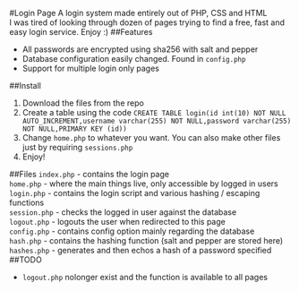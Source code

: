 #Login Page
A login system made entirely out of PHP, CSS and HTML  
I was tired of looking through dozen of pages trying to find a free, fast and easy login service. Enjoy :)
##Features
 - All passwords are encrypted using sha256 with salt and pepper
 - Database configuration easily changed. Found in `config.php`
 - Support for multiple login only pages

##Install
 1. Download the files from the repo
 2. Create a table using the code `CREATE TABLE login(id int(10) NOT NULL AUTO_INCREMENT,username varchar(255) NOT NULL,password varchar(255) NOT NULL,PRIMARY KEY (id))`
 3. Change `home.php` to whatever you want. You can also make other files just by requiring `sessions.php`
 4. Enjoy!
 
##Files
`index.php` - contains the login page  
`home.php` - where the main things live, only accessible by logged in users  
`login.php` - contains the login script and various hashing / escaping functions  
`session.php` - checks the logged in user against the database  
`logout.php` - logouts the user when redirected to this page  
`config.php` - contains config option mainly regarding the database  
`hash.php` - contains the hashing function (salt and pepper are stored here)
`hashes.php` - generates and then echos a hash of a password specified
##TODO
 - `logout.php` nolonger exist and the function is available to all pages
